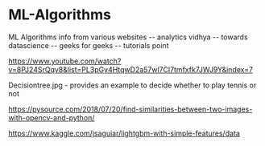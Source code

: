 # ML-Algorithms
ML Algorithms info from various websites -- analytics vidhya -- towards datascience -- geeks for geeks -- tutorials point 


https://www.youtube.com/watch?v=8PJ24SrQqy8&list=PL3pGy4HtqwD2a57wl7Cl7tmfxfk7JWJ9Y&index=7


Decisiontree.jpg - provides an example to decide whether to play tennis or not



https://pysource.com/2018/07/20/find-similarities-between-two-images-with-opencv-and-python/



https://www.kaggle.com/jsaguiar/lightgbm-with-simple-features/data
